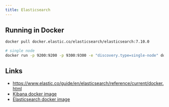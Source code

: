 ```yaml
---
title: Elasticsearch
---
```


## Running in Docker

```bash
docker pull docker.elastic.co/elasticsearch/elasticsearch:7.10.0

# single node
docker run -p 9200:9200 -p 9300:9300 -e "discovery.type=single-node" docker.elastic.co/elasticsearch/elasticsearch:7.10.0
```

## Links

* https://www.elastic.co/guide/en/elasticsearch/reference/current/docker.html
* [Kibana docker image](https://hub.docker.com/_/kibana)
* [Elasticsearch docker image](https://hub.docker.com/_/elasticsearch)
